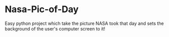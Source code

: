 # Nasa-Pic-of-Day
Easy python project which take the picture NASA took that day and sets the background of the user's computer screen to it!
